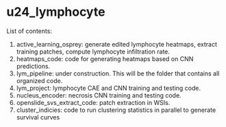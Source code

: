 # u24_lymphocyte

List of contents:
1. active_learning_osprey: generate edited lymphocyte heatmaps, extract training patches, compute lymphocyte infiltration rate.
2. heatmaps_code: code for generating heatmaps based on CNN predictions.
3. lym_pipeline: under construction. This will be the folder that contains all organized code.
4. lym_project: lymphocyte CAE and CNN training and testing code.
5. nucleus_encoder: necrosis CNN training and testing code.
6. openslide_svs_extract_code: patch extraction in WSIs.
7. cluster_indicies: code to run clustering statistics in parallel to generate survival curves
